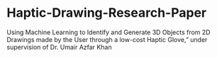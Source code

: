 # Haptic-Drawing-Research-Paper
Using Machine Learning to Identify and Generate 3D Objects from 2D Drawings made by the User through a low-cost Haptic Glove,” under supervision of Dr. Umair Azfar Khan
